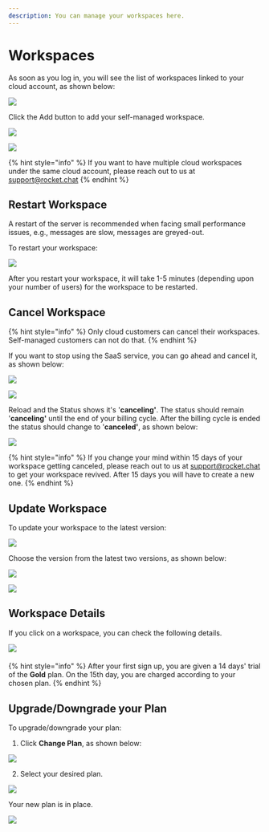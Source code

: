 ```yaml
---
description: You can manage your workspaces here.
---
```


# Workspaces

As soon as you log in, you will see the list of workspaces linked to your cloud account, as shown below:

![](../../../.gitbook/assets/image%20%2895%29%20%281%29.png)

Click the Add button to add your self-managed workspace.

![](../../../.gitbook/assets/image%20%2894%29.png)

![](../../../.gitbook/assets/image%20%2896%29.png)

{% hint style="info" %}
If you want to have multiple cloud workspaces under the same cloud account, please reach out to us at [support@rocket.chat](mailto:support@rocket.chat)
{% endhint %}

## Restart Workspace

A restart of the server is recommended when facing small performance issues, e.g., messages are slow, messages are greyed-out.

To restart your workspace: 

![](../../../.gitbook/assets/image%20%28203%29.png)

After you restart your workspace, it will take 1-5 minutes \(depending upon your number of users\) for the workspace to be restarted.

## Cancel Workspace

{% hint style="info" %}
Only cloud customers can cancel their workspaces. Self-managed customers can not do that.
{% endhint %}

If you want to stop using the SaaS service, you can go ahead and cancel it, as shown below:

 

![](../../../.gitbook/assets/image%20%28201%29.png)

![](../../../.gitbook/assets/image%20%28204%29.png)

Reload and the Status shows it's '**canceling'**. The status should remain '**canceling'** until the end of your billing cycle. After the billing cycle is ended the status should change to '**canceled'**, as shown below:

![](../../../.gitbook/assets/image%20%28202%29.png)

{% hint style="info" %}
If you change your mind within 15 days of your workspace getting canceled, please reach out to us at [support@rocket.chat](mailto:support@rocket.chat) to get your workspace revived. After 15 days you will have to create a new one. 
{% endhint %}

## Update Workspace

To update your workspace to the latest version:

![](../../../.gitbook/assets/image%20%28205%29.png)

Choose the version from the latest two versions, as shown below:

![](../../../.gitbook/assets/image%20%28206%29.png)



![](../../../.gitbook/assets/image%20%28200%29.png)

## Workspace Details

If you click on a workspace, you can check the following details.

![](../../../.gitbook/assets/image%20%28126%29.png)

#### 

{% hint style="info" %}
After your first sign up, you are given a 14 days' trial of the **Gold** plan. On the 15th day, you are charged according to your chosen plan.
{% endhint %}

##  Upgrade/Downgrade your Plan

To upgrade/downgrade your plan:

1. Click **Change Plan**, as shown below:

![](../../../.gitbook/assets/image%20%28147%29.png)

2. Select your desired plan.

![](../../../.gitbook/assets/image%20%28149%29.png)

Your new plan is in place. 

![](../../../.gitbook/assets/image%20%28148%29.png)

